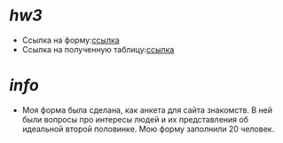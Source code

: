 # *hw3*
- Ссылка на форму:[ссылка](https://docs.google.com/forms/d/e/1FAIpQLSfArxOTWARn7dQ_zjQAoCOjum7f9qI2g_iqUO_BO_WHuf8Qsw/viewform?usp=sf_link)
- Ссылка на полученную таблицу:[ссылка](https://docs.google.com/spreadsheets/d/1ZW-7ObJwP1pJY0At9OdP9f9Zr1dFA2oZGCktdWFZorE/edit#gid=1346761116)
# *info*
  - Моя форма была сделана, как анкета для сайта знакомств. В ней были вопросы про интересы людей и их представления об идеальной второй половинке. Мою форму заполнили 20 человек.
  

